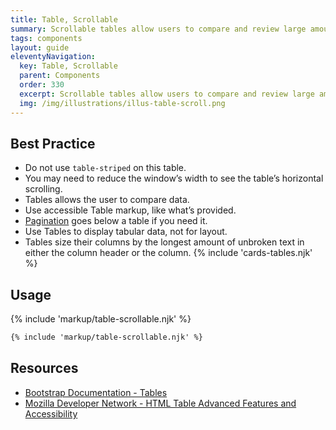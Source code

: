 ```yaml
---
title: Table, Scrollable
summary: Scrollable tables allow users to compare and review large amounts of data unrestricted by window size.
tags: components
layout: guide
eleventyNavigation:
  key: Table, Scrollable
  parent: Components
  order: 330
  excerpt: Scrollable tables allow users to compare and review large amounts of data unrestricted by window size.
  img: /img/illustrations/illus-table-scroll.png
---
```


## Best Practice

- Do not use `table-striped` on this table.
- You may need to reduce the window’s width to see the table’s horizontal scrolling.
- Tables allows the user to compare data.
- Use accessible Table markup, like what’s provided.
- [Pagination](/components/pagination) goes below a table if you need it.
- Use Tables to display tabular data, not for layout.
- Tables size their columns by the longest amount of unbroken text in either the column header or the column.
{% include 'cards-tables.njk' %}

## Usage

{% include 'markup/table-scrollable.njk' %}

```html
{% include 'markup/table-scrollable.njk' %}
```

## Resources

- [Bootstrap Documentation - Tables](https://getbootstrap.com/docs/5.3/content/tables/)
- [Mozilla Developer Network - HTML Table Advanced Features and Accessibility](https://developer.mozilla.org/en-US/docs/Learn/HTML/Tables/Advanced)
